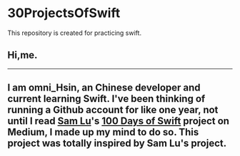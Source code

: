 # 30ProjectsOfSwift
This repository is created for practicing swift.

## Hi,me.
---
I am omni_Hsin, an Chinese developer and current learning Swift. I've been thinking of running a Github account for like one year, not until I read [Sam Lu](https://twitter.com/samvlu)'s [100 Days of Swift](http://samvlu.com/index.html) project on Medium, I made up my mind to do so.
This project was totally inspired by Sam Lu's project.
---
